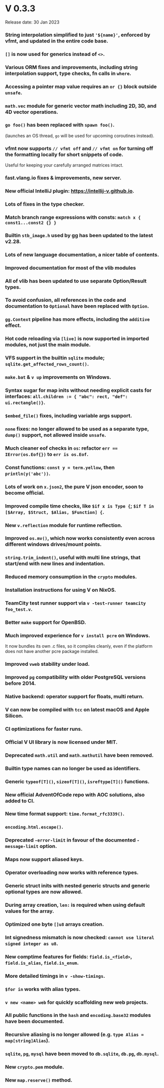 # V 0.3.3

Release date: 30 Jan 2023

### String interpolation simplified to just `'${name}'`, enforced by vfmt, and updated in the entire code base.
### `[]` is now used for generics instead of `<>`.
### Various ORM fixes and improvements, including string interpolation support, type checks, fn calls in `where`.
### Accessing a pointer map value requires an `or {}` block outside `unsafe`.
### `math.vec` module for generic vector math including 2D, 3D, and 4D vector operations.
### `go foo()` has been replaced with `spawn foo()`.

(launches an OS thread, `go` will be used for upcoming coroutines instead).

### vfmt now supports `// vfmt off` and `// vfmt on` for turning off the formatting locally for short snippets of code.

Useful for keeping your carefully arranged matrices intact.

### fast.vlang.io fixes & improvements, new server.
### New official IntelliJ plugin: https://intellij-v.github.io.
### Lots of fixes in the type checker.
### Match branch range expressions with consts: `match x { const1...const2 {} }`
### Builtin `stb_image.h` used by gg has been updated to the latest v2.28.
### Lots of new language documentation, a nicer table of contents.
### Improved documentation for most of the vlib modules
### All of vlib has been updated to use separate Option/Result types.
### To avoid confusion, all references in the code and documentation to `Optional` have been replaced with `Option`.
### `gg.Context` pipeline has more effects, including the `additive` effect.
### Hot code reloading via `[live]` is now supported in imported modules, not just the main module.
### VFS support in the builtin `sqlite` module; `sqlite.get_affected_rows_count()`.
### `make.bat` & `v up` improvements on Windows.
### Syntax sugar for map inits without needing explicit casts for interfaces: `all.children := { "abc": rect, "def": ui.rectangle()}`.
### `$embed_file()` fixes, including variable args support.
### `none` fixes: no longer allowed to be used as a separate type, `dump()` support, not allowed inside `unsafe`.
### Much cleaner eof checks in `os`: refactor `err == IError(os.Eof{})` to `err is os.Eof`.
### Const functions: `const y = term.yellow`, then `println(y('abc'))`.
### Lots of work on `x.json2`, the pure V json encoder, soon to become official.
### Improved compile time checks, like `$if x is Type {`; `$if T in [$Array, $Struct, $Alias, $Function] {`.
### New `v.reflection` module for runtime reflection.
### Improved `os.mv()`, which now works consistently even across different windows drives/mount points.
### `string.trim_indent()`, useful with multi line strings, that start/end with new lines and indentation.
### Reduced memory consumption in the `crypto` modules.
### Installation instructions for using V on NixOS.
### TeamCity test runner support via `v -test-runner teamcity foo_test.v`.
### Better `make` support for OpenBSD.
### Much improved experience for `v install pcre` on Windows.

It now bundles its own .c files, so it compiles cleanly, even if the platform does not have another pcre package installed.

### Improved `vweb` stability under load.
### Improved `pg` compatibility with older PostgreSQL versions before 2014.
### Native backend: operator support for floats, multi return.
### V can now be compiled with `tcc` on latest macOS and Apple Silicon.
### CI optimizations for faster runs.
### Official V UI library is now licensed under MIT.
### Deprecated `math.util` and `math.mathutil` have been removed.
### Builtin type names can no longer be used as identifiers.
### Generic `typeof[T]()`, `sizeof[T]()`, `isreftype[T]()` functions.
### New official AdventOfCode repo with AOC solutions, also added to CI.
### New time format support: `time.format_rfc3339()`.
### `encoding.html.escape()`.
### Deprecated `-error-limit` in favour of the documented `-message-limit` option.
### Maps now support aliased keys.
### Operator overloading now works with reference types.
### Generic struct inits with nested generic structs and generic optional types are now allowed.
### During array creation, `len:` is required when using default values for the array.
### Optimized one byte `[]u8` arrays creation.
### Int signedness mismatch is now checked: `cannot use literal signed integer as u8`.
### New comptime features for fields: `field.is_<field>`, `field.is_alias`, `field.is_enum`.
### More detailed timings in `v -show-timings`.
### `$for in` works with alias types.
### `v new <name> web` for quickly scaffolding new web projects.
### All public functions in the `hash` and `encoding.base32` modules have been documented.
### Recursive aliasing is no longer allowed (e.g. `type Alias = map[string]Alias`).
### `sqlite`, `pg`, `mysql` have been moved to `db.sqlite`, `db.pg`, `db.mysql`.
### New `crypto.pem` module.
### New `map.reserve()` method.
